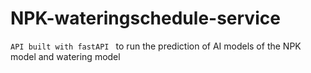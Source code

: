 ﻿# NPK-wateringschedule-service
`API built with fastAPI
` to run the prediction of AI models of the NPK model and watering model
